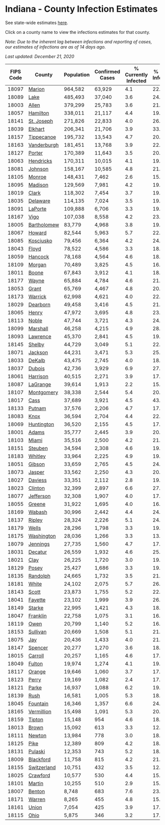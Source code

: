 # Indiana - County Infection Estimates

See state-wide estimates [here](/infections/us-in).

Click on a county name to view the infections estimates for that county.

*Note: Due to the inherent lag between infections and reporting of cases, our estimates of infections are as of 14 days ago.*

*Last updated: December 21, 2020*

|   FIPS Code |                     County |   Population |   Confirmed Cases |   % Currently Infected |   % Total Infected |
|-------------|----------------------------|--------------|-------------------|------------------------|--------------------|
|       18097 |           [Marion](marion) |      964,582 |            63,929 |                    4.1 |               22.7 |
|       18089 |               [Lake](lake) |      485,493 |            37,040 |                    3.6 |               24.9 |
|       18003 |             [Allen](allen) |      379,299 |            25,783 |                    3.6 |               21.1 |
|       18057 |       [Hamilton](hamilton) |      338,011 |            21,117 |                    4.4 |               19.4 |
|       18141 |   [St. Joseph](st.-joseph) |      271,826 |            22,833 |                    4.0 |               26.4 |
|       18039 |         [Elkhart](elkhart) |      206,341 |            21,706 |                    3.9 |               33.1 |
|       18157 |   [Tippecanoe](tippecanoe) |      195,732 |            13,543 |                    4.7 |               20.7 |
|       18163 | [Vanderburgh](vanderburgh) |      181,451 |            13,768 |                    3.9 |               22.8 |
|       18127 |           [Porter](porter) |      170,389 |            11,643 |                    3.5 |               20.9 |
|       18063 |     [Hendricks](hendricks) |      170,311 |            10,015 |                    4.1 |               19.3 |
|       18081 |         [Johnson](johnson) |      158,167 |            10,585 |                    4.8 |               21.6 |
|       18105 |           [Monroe](monroe) |      148,431 |             7,462 |                    2.6 |               15.2 |
|       18095 |         [Madison](madison) |      129,569 |             7,981 |                    4.2 |               19.5 |
|       18019 |             [Clark](clark) |      118,302 |             7,454 |                    3.7 |               19.8 |
|       18035 |       [Delaware](delaware) |      114,135 |             7,024 |                    3.5 |               19.0 |
|       18091 |         [LaPorte](laporte) |      109,888 |             6,706 |                    3.3 |               19.0 |
|       18167 |               [Vigo](vigo) |      107,038 |             8,558 |                    4.2 |               23.7 |
|       18005 | [Bartholomew](bartholomew) |       83,779 |             4,968 |                    3.8 |               19.2 |
|       18067 |           [Howard](howard) |       82,544 |             5,963 |                    5.7 |               22.1 |
|       18085 |     [Kosciusko](kosciusko) |       79,456 |             6,364 |                    4.2 |               24.1 |
|       18043 |             [Floyd](floyd) |       78,522 |             4,586 |                    3.3 |               18.5 |
|       18059 |         [Hancock](hancock) |       78,168 |             4,564 |                    4.6 |               18.3 |
|       18109 |           [Morgan](morgan) |       70,489 |             3,825 |                    4.5 |               16.8 |
|       18011 |             [Boone](boone) |       67,843 |             3,912 |                    4.1 |               18.3 |
|       18177 |             [Wayne](wayne) |       65,884 |             4,784 |                    4.6 |               21.6 |
|       18053 |             [Grant](grant) |       65,769 |             4,467 |                    4.8 |               20.7 |
|       18173 |         [Warrick](warrick) |       62,998 |             4,621 |                    4.0 |               22.3 |
|       18029 |       [Dearborn](dearborn) |       49,458 |             3,416 |                    4.5 |               21.3 |
|       18065 |             [Henry](henry) |       47,972 |             3,695 |                    4.8 |               23.3 |
|       18113 |             [Noble](noble) |       47,744 |             3,721 |                    4.3 |               24.0 |
|       18099 |       [Marshall](marshall) |       46,258 |             4,215 |                    4.9 |               28.1 |
|       18093 |       [Lawrence](lawrence) |       45,370 |             2,841 |                    4.5 |               19.5 |
|       18145 |           [Shelby](shelby) |       44,729 |             3,049 |                    5.1 |               22.3 |
|       18071 |         [Jackson](jackson) |       44,231 |             3,471 |                    5.3 |               25.5 |
|       18033 |           [DeKalb](dekalb) |       43,475 |             2,745 |                    4.0 |               18.8 |
|       18037 |           [Dubois](dubois) |       42,736 |             3,929 |                    6.9 |               27.2 |
|       18061 |       [Harrison](harrison) |       40,515 |             2,271 |                    3.9 |               17.9 |
|       18087 |       [LaGrange](lagrange) |       39,614 |             1,913 |                    2.2 |               15.3 |
|       18107 |   [Montgomery](montgomery) |       38,338 |             2,544 |                    5.4 |               20.4 |
|       18017 |               [Cass](cass) |       37,689 |             3,921 |                    4.5 |               43.4 |
|       18133 |           [Putnam](putnam) |       37,576 |             2,206 |                    4.7 |               17.6 |
|       18083 |               [Knox](knox) |       36,594 |             2,704 |                    4.4 |               22.0 |
|       18069 |   [Huntington](huntington) |       36,520 |             2,155 |                    4.5 |               17.2 |
|       18001 |             [Adams](adams) |       35,777 |             2,445 |                    3.9 |               20.2 |
|       18103 |             [Miami](miami) |       35,516 |             2,500 |                    4.2 |               21.7 |
|       18151 |         [Steuben](steuben) |       34,594 |             2,308 |                    4.6 |               19.9 |
|       18183 |         [Whitley](whitley) |       33,964 |             2,225 |                    4.9 |               19.5 |
|       18051 |           [Gibson](gibson) |       33,659 |             2,765 |                    4.5 |               24.3 |
|       18073 |           [Jasper](jasper) |       33,562 |             2,250 |                    4.3 |               20.2 |
|       18027 |         [Daviess](daviess) |       33,351 |             2,112 |                    2.8 |               19.6 |
|       18023 |         [Clinton](clinton) |       32,399 |             2,897 |                    6.6 |               27.3 |
|       18077 |     [Jefferson](jefferson) |       32,308 |             1,907 |                    4.0 |               17.5 |
|       18055 |           [Greene](greene) |       31,922 |             1,695 |                    4.0 |               16.9 |
|       18169 |           [Wabash](wabash) |       30,996 |             2,442 |                    4.4 |               24.0 |
|       18137 |           [Ripley](ripley) |       28,324 |             2,226 |                    5.1 |               24.6 |
|       18179 |             [Wells](wells) |       28,296 |             1,798 |                    3.3 |               19.0 |
|       18175 |   [Washington](washington) |       28,036 |             1,266 |                    3.3 |               13.8 |
|       18079 |       [Jennings](jennings) |       27,735 |             1,560 |                    4.7 |               17.9 |
|       18031 |         [Decatur](decatur) |       26,559 |             1,932 |                    4.6 |               25.1 |
|       18021 |               [Clay](clay) |       26,225 |             1,720 |                    3.0 |               19.7 |
|       18129 |             [Posey](posey) |       25,427 |             1,686 |                    3.3 |               19.7 |
|       18135 |       [Randolph](randolph) |       24,665 |             1,732 |                    3.5 |               21.4 |
|       18181 |             [White](white) |       24,102 |             2,075 |                    5.7 |               26.7 |
|       18143 |             [Scott](scott) |       23,873 |             1,755 |                    5.2 |               22.7 |
|       18041 |         [Fayette](fayette) |       23,102 |             1,999 |                    3.9 |               26.6 |
|       18149 |           [Starke](starke) |       22,995 |             1,421 |                    4.3 |               18.6 |
|       18047 |       [Franklin](franklin) |       22,758 |             1,075 |                    3.1 |               16.1 |
|       18119 |               [Owen](owen) |       20,799 |             1,140 |                    5.2 |               16.4 |
|       18153 |       [Sullivan](sullivan) |       20,669 |             1,508 |                    5.1 |               21.9 |
|       18075 |                 [Jay](jay) |       20,436 |             1,433 |                    4.0 |               21.4 |
|       18147 |         [Spencer](spencer) |       20,277 |             1,270 |                    3.6 |               18.2 |
|       18015 |         [Carroll](carroll) |       20,257 |             1,165 |                    4.6 |               17.8 |
|       18049 |           [Fulton](fulton) |       19,974 |             1,274 |                    4.1 |               19.5 |
|       18117 |           [Orange](orange) |       19,646 |             1,060 |                    3.7 |               17.7 |
|       18123 |             [Perry](perry) |       19,169 |             1,082 |                    2.4 |               17.3 |
|       18121 |             [Parke](parke) |       16,937 |             1,088 |                    6.2 |               19.1 |
|       18139 |               [Rush](rush) |       16,581 |             1,005 |                    5.3 |               18.1 |
|       18045 |       [Fountain](fountain) |       16,346 |             1,357 |                    6.6 |               24.5 |
|       18165 |   [Vermillion](vermillion) |       15,498 |             1,091 |                    5.3 |               20.1 |
|       18159 |           [Tipton](tipton) |       15,148 |               954 |                    4.6 |               18.8 |
|       18013 |             [Brown](brown) |       15,092 |               613 |                    3.3 |               12.3 |
|       18111 |           [Newton](newton) |       13,984 |               778 |                    3.0 |               18.4 |
|       18125 |               [Pike](pike) |       12,389 |               809 |                    4.2 |               18.6 |
|       18131 |         [Pulaski](pulaski) |       12,353 |               743 |                    5.2 |               18.2 |
|       18009 |     [Blackford](blackford) |       11,758 |               815 |                    4.2 |               21.1 |
|       18155 | [Switzerland](switzerland) |       10,751 |               432 |                    3.5 |               12.4 |
|       18025 |       [Crawford](crawford) |       10,577 |               530 |                    4.4 |               15.3 |
|       18101 |           [Martin](martin) |       10,255 |               510 |                    2.9 |               15.2 |
|       18007 |           [Benton](benton) |        8,748 |               683 |                    7.6 |               23.6 |
|       18171 |           [Warren](warren) |        8,265 |               455 |                    4.8 |               15.9 |
|       18161 |             [Union](union) |        7,054 |               425 |                    3.9 |               17.7 |
|       18115 |               [Ohio](ohio) |        5,875 |               346 |                    3.2 |               17.1 |